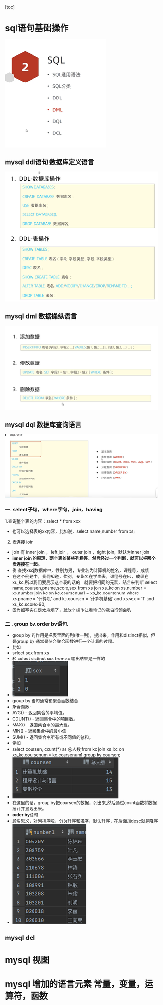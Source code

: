 [toc]
# sql语句基础操作
![img_5.png](img_5.png)
## mysql ddl语句 数据库定义语言
![img_4.png](img_4.png)
## mysql dml 数据操纵语言
![img_6.png](img_6.png) 
## mysql dql 数据库查询语言
![img_7.png](img_7.png)
### 一. select子句，where字句，join，having
1.查询整个表的内容：select * from xxx
 - 也可以选择表的xx内容，比如说，select name,number from xs;
2. 表连接 join
- join 有 inner join ， left join ， outer join ，right join，默认为inner join
- **inner join 的原理，两个表的某些列相等，然后经过一个判断，就可以把两个表连接在一起。**
- 例 查找xscj数据库中，性别为男，专业名为计算机的姓名，课程号，成绩
- 在这个例题中，我们知道，性别，专业名在学生表，课程号在kc，成绩在xs_kc,所以我们要展示这个表的话的，就要把相同的元素，结合来判断
  select name,coursen,pname,score,sex
  from xs join xs_kc on xs.number = xs.number
  join kc on kc.coursenum1 = xs_kc.coursenum
  where xs.pname = '计算机'
  and kc.coursen = '计算机基础'
  and xs.sex = '1'
  and xs_kc.score>90;
- 因为细写实在是太麻烦了，就放个操作让看笔记的我自行领会叭
### 二 . group by,order by语句,
- group by 的作用是把表里面的列(唯一列)，提出来。作用和distinct相似，但是group by 通常是结合聚合函数进行一个计算的过程。
- 比如
- select sex from xs
- 和 select distinct sex from xs 输出结果是一样的
- ![img_1.png](img_1.png)
- group by 语句通常和聚合函数结合
- 聚合函数:
- AVG() - 返回集合的平均值。
- COUNT() - 返回集合中的项目数。
- MAX() - 返回集合中的最大值。
- MIN() - 返回集合中的最小值
- SUM() - 返回集合中所有或不同值的总和。
- 例如
- select coursen, count(*) as 总人数
  from kc
  join xs_kc on xs_kc.coursenum = kc.coursenum1
  group by coursen;
- ![img_2.png](img_2.png)
- 在这里的话，group by把coursen的数据，列出来,然后通过count函数将数据统计并显现出来。
- **order by**语句
- 顾名思义，对列排序啦，分为升序和降序，默认升序，在后面加desc就是降序
- ![img_3.png](img_3.png)

## mysql dcl

# mysql 视图

# mysql 增加的语言元素 常量，变量，运算符，函数